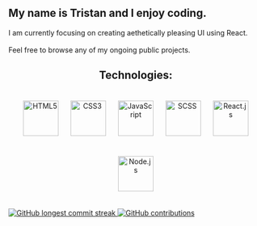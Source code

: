 
<h2 align="left">My name is Tristan and I enjoy coding.</h2>
I am currently focusing on creating aethetically pleasing UI using React.
<br /><br />
Feel free to browse any of my ongoing public projects. 
<h2 align="center">Technologies:</h2>
<p align="center">
 <img src="https://cdn.svgporn.com/logos/html-5.svg" alt="HTML5" width="70" hspace="10" vspace="20"/>
  <img src="https://cdn.svgporn.com/logos/css-3.svg" alt="CSS3" width="70" hspace="10"  vspace="20"/>
  <img src="https://cdn.svgporn.com/logos/javascript.svg" alt="JavaScript" width="70" hspace="10"  vspace="20"/>
  <img src="https://cdn.svgporn.com/logos/sass.svg" alt="SCSS" width="70" hspace="10"  vspace="20"/>
  <img src="https://cdn.svgporn.com/logos/react.svg" alt="React.js" width="70" hspace="10"  vspace="20"/>
  <img src="https://cdn.svgporn.com/logos/nodejs.svg" alt="Node.js" width="70" hspace="10"  vspace="20"/>
 </p>
<a href="https://github.com/THG20203">
  <img alt="GitHub longest commit streak" src="https://img.shields.io/github/commit-streak-length/yourusername/yourrepositoryname?style=flat-square">
</a>
<a href="https://github.com/THG20203">
  <img alt="GitHub contributions" src="https://img.shields.io/github/contributions/yourusername/yourrepositoryname?style=flat-square">
</a>
